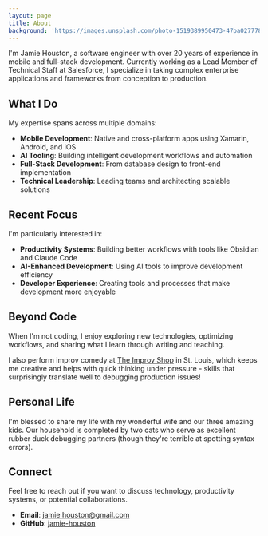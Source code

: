 ```yaml
---
layout: page
title: About
background: 'https://images.unsplash.com/photo-1519389950473-47ba0277781c?ixlib=rb-4.0.3&ixid=M3wxMjA3fDB8MHxwaG90by1wYWdlfHx8fGVufDB8fHx8fA%3D%3D&auto=format&fit=crop&w=2070&q=80'
---
```


I'm Jamie Houston, a software engineer with over 20 years of experience in mobile and full-stack development. Currently working as a Lead Member of Technical Staff at Salesforce, I specialize in taking complex enterprise applications and frameworks from conception to production.

## What I Do

My expertise spans across multiple domains:

- **Mobile Development**: Native and cross-platform apps using Xamarin, Android, and iOS
- **AI Tooling**: Building intelligent development workflows and automation
- **Full-Stack Development**: From database design to front-end implementation
- **Technical Leadership**: Leading teams and architecting scalable solutions

## Recent Focus

I'm particularly interested in:

- **Productivity Systems**: Building better workflows with tools like Obsidian and Claude Code
- **AI-Enhanced Development**: Using AI tools to improve development efficiency
- **Developer Experience**: Creating tools and processes that make development more enjoyable

## Beyond Code

When I'm not coding, I enjoy exploring new technologies, optimizing workflows, and sharing what I learn through writing and teaching.

I also perform improv comedy at [The Improv Shop](https://www.theimprovshop.com/) in St. Louis, which keeps me creative and helps with quick thinking under pressure - skills that surprisingly translate well to debugging production issues!

## Personal Life

I'm blessed to share my life with my wonderful wife and our three amazing kids. Our household is completed by two cats who serve as excellent rubber duck debugging partners (though they're terrible at spotting syntax errors).

## Connect

Feel free to reach out if you want to discuss technology, productivity systems, or potential collaborations.

- **Email**: [jamie.houston@gmail.com](mailto:jamie.houston@gmail.com)
- **GitHub**: [jamie-houston](https://github.com/jamie-houston)